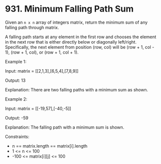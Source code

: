 # 931. Minimum Falling Path Sum

Given an `n x n` array of integers matrix, return the minimum sum of any falling path through matrix.

A falling path starts at any element in the first row and chooses the element in the next row that is either directly below or diagonally left/right. Specifically, the next element from position (row, col) will be (row + 1, col - 1), (row + 1, col), or (row + 1, col + 1).


Example 1:

Input: matrix = [[2,1,3],[6,5,4],[7,8,9]]

Output: 13

Explanation: There are two falling paths with a minimum sum as shown.

Example 2:

Input: matrix = [[-19,57],[-40,-5]]

Output: -59

Explanation: The falling path with a minimum sum is shown.



Constraints:

* n == matrix.length == matrix[i].length
* 1 <= n <= 100
* -100 <= matrix[i][j] <= 100

